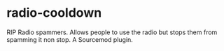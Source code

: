 # radio-cooldown
RIP Radio spammers. Allows people to use the radio but stops them from spamming it non stop. A Sourcemod plugin. 
